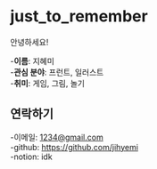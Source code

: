 # just_to_remember

안녕하세요!

-**이름**: 지혜미 <br>
-**관심 분야**: 프런트, 일러스트 <br>
-**취미**: 게임, 그림, 놀기 <br>

## 연락하기
-이메일: 1234@gmail.com <br>
-github: https://github.com/jihyemi <br>
-notion: idk <br>